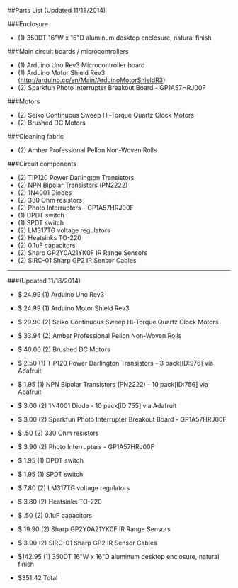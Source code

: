 ##Parts List (Updated 11/18/2014)

###Enclosure

- (1) 350DT 16"W x 16"D aluminum desktop enclosure, natural finish

###Main circuit boards / microcontrollers

- (1) Arduino Uno Rev3 Microcontroller board
- (1) Arduino Motor Shield Rev3 (http://arduino.cc/en/Main/ArduinoMotorShieldR3)
- (2) Sparkfun Photo Interrupter Breakout Board - GP1A57HRJ00F

###Motors

- (2) Seiko Continuous Sweep Hi-Torque Quartz Clock Motors
- (2) Brushed DC Motors 

###Cleaning fabric

- (2) Amber Professional Pellon Non-Woven Rolls

###Circuit components

- (2) TIP120 Power Darlington Transistors
- (2) NPN Bipolar Transistors (PN2222) 
- (2) 1N4001 Diodes
- (2) 330 Ohm resistors
- (2) Photo Interrupters - GP1A57HRJ00F
- (1) DPDT switch
- (1) SPDT switch
- (2) LM317TG voltage regulators
- (2) Heatsinks TO-220
- (2) 0.1uF capacitors
- (2) Sharp GP2Y0A21YK0F IR Range Sensors
- (2) SIRC-01 Sharp GP2 IR Sensor Cables

-----

###(Updated 11/18/2014)

- $ 24.99 (1) Arduino Uno Rev3 
- $ 24.99 (1) Arduino Motor Shield Rev3
- $ 29.90 (2) Seiko Continuous Sweep Hi-Torque Quartz Clock Motors
- $ 33.94 (2) Amber Professional Pellon Non-Woven Rolls
- $ 40.00 (2) Brushed DC Motors
- $  2.50 (1) TIP120 Power Darlington Transistors - 3 pack[ID:976] via Adafruit
- $  1.95 (1) NPN Bipolar Transistors (PN2222) - 10 pack[ID:756] via Adafruit
- $  3.00 (2) 1N4001 Diode - 10 pack[ID:755] via Adafruit
- $  3.00 (2) Sparkfun Photo Interrupter Breakout Board - GP1A57HRJ00F
- $   .50 (2) 330 Ohm resistors
- $  3.90 (2) Photo Interrupters - GP1A57HRJ00F
- $  1.95 (1) DPDT switch
- $  1.95 (1) SPDT switch
- $  7.80 (2) LM317TG voltage regulators
- $  3.80 (2) Heatsinks TO-220
- $   .50 (2) 0.1uF capacitors
- $ 19.90 (2) Sharp GP2Y0A21YK0F IR Range Sensors
- $  3.90 (2) SIRC-01 Sharp GP2 IR Sensor Cables
- $142.95 (1) 350DT 16"W x 16"D aluminum desktop enclosure, natural finish

- $351.42 Total
